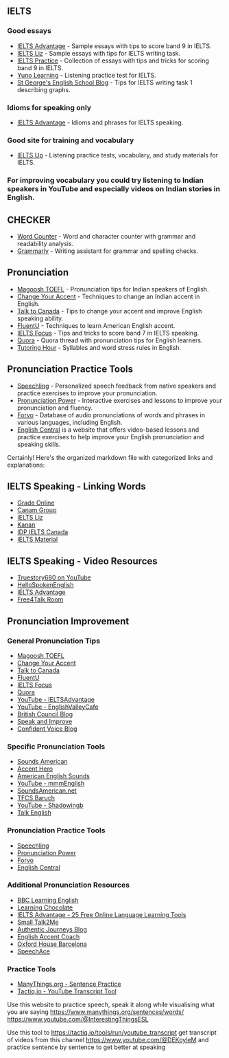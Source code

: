 ## IELTS

### Good essays

-   [IELTS Advantage](https://www.ieltsadvantage.com/2015/09/02/ielts-band-9-essay/) - Sample essays with tips to score band 9 in IELTS.
-   [IELTS Liz](https://ieltsliz.com/ielts-sample-essay/) - Sample essays with tips for IELTS writing task.
-   [IELTS Practice](https://www.ielts-practice.org/category/band-9-ielts-essays/) - Collection of essays with tips and tricks for scoring band 9 in IELTS.
-   [Yuno Learning](https://www.yunolearning.com/ielts/listening-practice-test/) - Listening practice test for IELTS.
-   [St George's English School Blog](http://www.stgeorges.co.uk/blog/tips-for-ielts-writing-task-1-describing-graphs) - Tips for IELTS writing task 1 describing graphs.

### Idioms for speaking only

-   [IELTS Advantage](https://www.ieltsadvantage.com/2015/05/05/idioms-ielts-speaking/) - Idioms and phrases for IELTS speaking.
### Good site for training and vocabulary

-   [IELTS Up](https://ielts-up.com/listening/ielts-listening-practice.html) - Listening practice tests, vocabulary, and study materials for IELTS.

### For improving vocabulary you could try listening to Indian speakers in YouTube and especially videos on Indian stories in English.

## CHECKER

-   [Word Counter](https://wordcounter.io/) - Word and character counter with grammar and readability analysis.
-   [Grammarly](https://app.grammarly.com/ddocs/546413916) - Writing assistant for grammar and spelling checks.


## Pronunciation

-   [Magoosh TOEFL](https://magoosh.com/toefl/pronunciation-tips-for-indian-speakers-of-english/) - Pronunciation tips for Indian speakers of English.
-   [Change Your Accent](https://changeyouraccent.com/blogs/news/how-to-change-an-indian-accent) - Techniques to change an Indian accent in English.
-   [Talk to Canada](https://www.talktocanada.com/blog/5-pronunciation-tips-to-get-you-started-on-changing-your-accent-and-increase-your-english-speaking-ability) - Tips to change your accent and improve English speaking ability.
-   [FluentU](https://www.fluentu.com/blog/english/learn-american-english-accent/) - Techniques to learn American English accent.
-   [IELTS Focus](https://ieltsfocus.com/2018/10/09/band-7-ielts-speaking/) - Tips and tricks to score band 7 in IELTS speaking.
-   [Quora](https://qr.ae/pvfPa8) - Quora thread with pronunciation tips for English learners.
-   [Tutoring Hour](https://www.tutoringhour.com/lessons/grammar/syllables/#:~:text=The%20noun%20progress%20has%20its%20stress) - Syllables and word stress rules in English.

## Pronunciation Practice Tools

-   [Speechling](https://speechling.com/) - Personalized speech feedback from native speakers and practice exercises to improve your pronunciation.
-   [Pronunciation Power](https://pronunciationpower.com/) - Interactive exercises and lessons to improve your pronunciation and fluency.
-   [Forvo](https://forvo.com/) - Database of audio pronunciations of words and phrases in various languages, including English.
- [English Central](https://www.englishcentral.com/) is a website that offers video-based lessons and practice exercises to help improve your English pronunciation and speaking skills.

Certainly! Here's the organized markdown file with categorized links and explanations:

## IELTS Speaking - Linking Words

- [Grade Online](https://grade-online.com/ielts/blog/linking-words-for-ielts-speaking/)
- [Canam Group](https://www.canamgroup.com/blog/linking-words-for-ielts-speaking-word-list-tips)
- [IELTS Liz](https://ieltsliz.com/linking-words-for-ielts-speaking/)
- [Kanan](https://www.kanan.co/ielts/speaking/linking-words/)
- [IDP IELTS Canada](https://ielts.idp.com/canada/prepare/article-ielts-speaking-test-part-1)
- [IELTS Material](https://ieltsmaterial.com/linking-words-for-ielts-speaking/)

## IELTS Speaking - Video Resources

- [Truestory680 on YouTube](https://youtube.com/@Truestory680?si=phywaptM0LiPiM0t)
- [HelloSpokenEnglish](https://www.youtube.com/watch?v=QGfOAVpEHIE&ab_channel=HelloSpokenEnglish)
- [IELTS Advantage](https://www.youtube.com/redirect?event=video_description&redir_token=QUFFLUhqa3Q2TlBNTjJuRHhBSWc3SjBJd1d3Vi05b0cwd3xBQ3Jtc0tuUjBVV0c2bnpROVIwdWZVNGxSMWd6S3pIcm56aW9Fd24xMDk4ckMtT3NmX2IxSGVEQ3hPaDNtMnhnNFBVT2N2QkxhWUZGam1SRnFWUEg4Smp4QnNXWm9pZTVHRXFDWks4YVdiVUdSZ29VZ18zcWVwaw&q=https%3A%2F%2Fmy.ieltsadvantage.com%2F&v=V8hu68RwZY4)
- [Free4Talk Room](https://www.free4talk.com/room/A0bc8)

## Pronunciation Improvement

### General Pronunciation Tips

- [Magoosh TOEFL](https://magoosh.com/toefl/pronunciation-tips-for-indian-speakers-of-english/)
- [Change Your Accent](https://changeyouraccent.com/blogs/news/how-to-change-an-indian-accent)
- [Talk to Canada](https://www.talktocanada.com/blog/5-pronunciation-tips-to-get-you-started-on-changing-your-accent-and-increase-your-english-speaking-ability)
- [FluentU](https://www.fluentu.com/blog/english/learn-american-english-accent/)
- [IELTS Focus](https://ieltsfocus.com/2018/10/09/band-7-ielts-speaking/)
- [Quora](https://qr.ae/pvfPa8)
- [YouTube - IELTSAdvantage](https://www.youtube.com/watch?v=RuvVc3Mdgvg&ab_channel=IELTSAdvantage)
- [YouTube - EnglishValleyCafe](https://www.youtube.com/watch?v=ehIx4Bs3298&ab_channel=EnglishValleyCafe)
- [British Council Blog](https://www.britishcouncil.in/blog/seven-simple-ways-improve-your-speaking-skills)
- [Speak and Improve](https://app.speakandimprove.com/)
- [Confident Voice Blog](https://www.confidentvoice.com/blog/i-sound-like-a-robot-when-i-speak-english/)

### Specific Pronunciation Tools

- [Sounds American](https://www.soundsamerican.net/)
- [Accent Hero](https://accenthero.com/app/lesson/the-role-of-word-stress/ready/english/american)
- [American English Sounds](https://www.americanenglishsounds.net/)
- [YouTube - mmmEnglish](https://www.youtube.com/watch?v=Ft17a7tyjMM&ab_channel=mmmEnglish)
- [SoundsAmerican.net](https://soundsamerican.net/)
- [TFCS Baruch](https://tfcs.baruch.cuny.edu/)
- [YouTube - Shadowingb](https://www.youtube.com/@shadowingb)
- [Talk English](https://www.talkenglish.com/)

### Pronunciation Practice Tools

- [Speechling](https://speechling.com/)
- [Pronunciation Power](https://pronunciationpower.com/)
- [Forvo](https://forvo.com/)
- [English Central](https://www.englishcentral.com/)

### Additional Pronunciation Resources

- [BBC Learning English](https://www.bbc.co.uk/learningenglish/)
- [Learning Chocolate](https://learningchocolate.com/)
- [IELTS Advantage - 25 Free Online Language Learning Tools](https://www.ieltsadvantage.com/2015/04/08/25-free-online-language-learning-tools/)
- [Small Talk2Me](https://app.smalltalk2.me/)
- [Authentic Journeys Blog](https://blog.authenticjourneys.info/2014/04/stop-robotic-speaking.html)
- [English Accent Coach](https://www.englishaccentcoach.com/)
- [Oxford House Barcelona](https://oxfordhousebcn.com/en/5-powerful-tools-to-perfect-your-pronunciation/)
- [SpeechAce](https://app.speechace.co/placement/course/1/quiz/1/1)

### Practice Tools

- [ManyThings.org - Sentence Practice](https://www.manythings.org/sentences/words/)
- [Tactiq.io - YouTube Transcript Tool](https://tactiq.io/tools/run/youtube_transcript)




Use this website to practice speech, speak it along while visualising what you are saying
https://www.manythings.org/sentences/words/
https://www.youtube.com/@InterestingThingsESL

Use this tool to https://tactiq.io/tools/run/youtube_transcript  get transcript of  videos from this channel https://www.youtube.com/@DEKoyleM and practice sentence by sentence to get better at speaking

